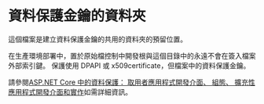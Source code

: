 # <a name="data-protection-key-folder"></a>資料保護金鑰的資料夾

這個檔案是建立資料保護金鑰的共用的資料夾的預留位置。

在生產環境部署中，置於原始檔控制中開發根與這個目錄中的永遠不會在簽入檔案外部索引鍵。 保護使用 DPAPI 或 x509certificate，但檔案中的資料保護金鑰。

請參閱[ASP.NET Core 中的資料保護： 取用者應用程式開發介面、 組態、 擴充性應用程式開發介面和實作](https://docs.microsoft.com/aspnet/core/security/data-protection/)如需詳細資訊。
